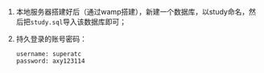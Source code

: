 1. 本地服务器搭建好后（通过wamp搭建），新建一个数据库，以study命名，然后把`study.sql`导入该数据库即可；

2. 持久登录的账号密码：

   ```
   username: superatc
   password: axy123114
   ```

   
